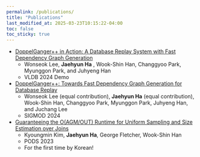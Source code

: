 ```yaml
---
permalink: /publications/
title: "Publications"
last_modified_at: 2025-03-23T10:15:22-04:00
toc: false
toc_sticky: true
---
```


- [DoppelGanger++ in Action: A Database Replay System with Fast Dependency Graph Generation](https://dl.acm.org/doi/abs/10.14778/3685800.3685863)
  - Wonseok Lee, **Jaehyun Ha** , Wook-Shin Han, Changgyoo Park, Myunggon Park, and Juhyeng Han
  - VLDB 2024 Demo
- [DoppelGanger++: Towards Fast Dependency Graph Generation for Database Replay](https://dl.acm.org/doi/abs/10.1145/3639322)
  - Wonseok Lee (equal contribution), **Jaehyun Ha** (equal contribution), Wook-Shin Han, Changgyoo Park, Myunggon Park, Juhyeng Han, and Juchang Lee
  - SIGMOD 2024
- [Guaranteeing the O(AGM/OUT) Runtime for Uniform Sampling and Size Estimation over Joins](https://dl.acm.org/doi/abs/10.1145/3584372.3588676)
  - Kyoungmin Kim, **Jaehyun Ha**, George Fletcher, Wook-Shin Han
  - PODS 2023
  - For the first time by Korean!